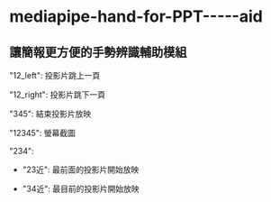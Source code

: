 # mediapipe-hand-for-PPT-----aid
讓簡報更方便的手勢辨識輔助模組
--------------

"12_left": 投影片跳上一頁

"12_right": 投影片跳下一頁

"345": 結束投影片放映

"12345": 螢幕截圖

"234": 

- "23近": 最前面的投影片開始放映

- "34近": 最目前的投影片開始放映
